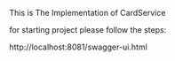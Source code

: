 This is The Implementation of CardService

for starting project please follow the steps:

http://localhost:8081/swagger-ui.html